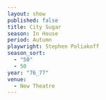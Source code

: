 ```yaml
---
layout: show
published: false
title: City Sugar
season: In House
period: Autumn
playwright: Stephen Poliakoff
season_sort: 
  - "50"
  - 50
year: "76_77"
venue: 
  - New Theatre
---
```


